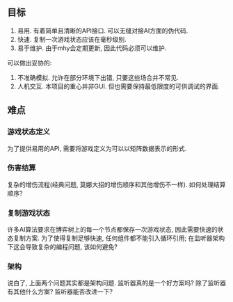 ## 目标

1. 易用. 有着简单且清晰的API接口. 可以无缝对接AI方面的伪代码.
2. 快速. 复制一次游戏状态应该在毫秒级别. 
3. 易于维护. 由于mhy会定期更新, 因此代码必须可以维护.

可以做出妥协的:

1. 不准确模拟. 允许在部分环境下出错, 只要这些场合并不常见.
2. 人机交互. 本项目的重心并非GUI. 但也需要保持最低限度的可供调试的界面.

## 难点

### 游戏状态定义

为了提供易用的API, 需要将游戏定义为可以以矩阵数据表示的形式.

### 伤害结算

复杂的增伤流程(经典问题, 莫娜大招的增伤顺序和其他增伤不一样). 如何处理结算顺序?

### 复制游戏状态

许多AI算法要求在博弈树上的每一个节点都保存一次游戏状态, 因此需要快速的状态复制方案. 为了使得复制足够快速, 任何组件都不能引入循环引用; 在监听器架构下这会导致复杂的编程问题, 该如何避免?

### 架构

说白了, 上面两个问题其实都是架构问题. 监听器真的是一个好方案吗? 除了监听器有其他什么方案? 监听器能否改进一下?